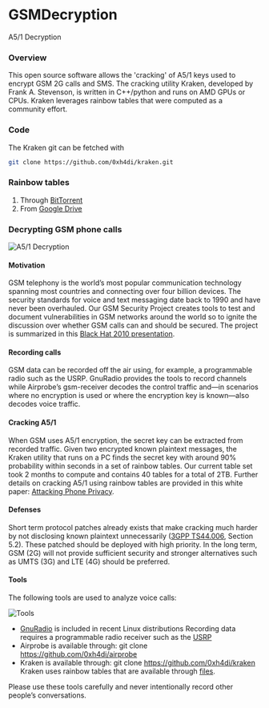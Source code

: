 # GSMDecryption
A5/1 Decryption

### Overview
This open source software allows the 'cracking' of A5/1 keys used to encrypt GSM 2G calls and SMS.
The cracking utility Kraken, developed by Frank A. Stevenson, is written in C++/python and runs on AMD GPUs or CPUs.
Kraken leverages rainbow tables that were computed as a community effort.


### Code
The Kraken git can be fetched with
```bash
git clone https://github.com/0xh4di/kraken.git
```

### Rainbow tables
1. Through [BitTorrent](https://github.com/0xh4di/GSMDecryption/tree/master/files)
2. From [Google Drive](https://drive.google.com/drive/folders/0B-8F5I-fE6lFQk1HY1pTWGJyM3M)


### Decrypting GSM phone calls
![A5/1 Decryption](https://srlabs.de/wp-content/uploads/2010/07/img_8872-low-rise_gr%C3%B6%C3%9Fe_bearbeitet.jpg)
#### Motivation
GSM telephony is the world’s most popular communication technology spanning most countries and connecting over four billion devices. The security standards for voice and text messaging date back to 1990 and have never been overhauled. Our GSM Security Project creates tools to test and document vulnerabilities in GSM networks around the world so to ignite the discussion over whether GSM calls can and should be secured. The project is summarized in this [Black Hat 2010 presentation](https://srlabs.de/wp-content/uploads/2010/07/100729.Breaking.GSM_.Privacy.BlackHat1-1.pdf).

#### Recording calls
GSM data can be recorded off the air using, for example, a programmable radio such as the USRP. GnuRadio provides the tools to record channels while Airprobe’s gsm-receiver decodes the control traffic and—in scenarios where no encryption is used or where the encryption key is known—also decodes voice traffic.

#### Cracking A5/1
When GSM uses A5/1 encryption, the secret key can be extracted from recorded traffic. Given two encrypted known plaintext messages, the Kraken utility that runs on a PC finds the secret key with around 90% probability within seconds in a set of rainbow tables. Our current table set took 2 months to compute and contains 40 tables for a total of 2TB. Further details on cracking A5/1 using rainbow tables are provided in this white paper: [Attacking Phone Privacy](https://srlabs.de/wp-content/uploads/2010/07/Attacking.Phone_.Privacy_Karsten.Nohl_1-1.pdf).

#### Defenses
Short term protocol patches already exists that make cracking much harder by not disclosing known plaintext unnecessarily ([3GPP TS44.006](http://www.3gpp.org/DynaReport/44006.htm), Section 5.2). These patched should be deployed with high priority. In the long term, GSM (2G) will not provide sufficient security and stronger alternatives such as UMTS (3G) and LTE (4G) should be preferred.

#### Tools
The following tools are used to analyze voice calls:

![Tools](https://srlabs.de/wp-content/uploads/2016/04/tools-500x88.png)
* [GnuRadio](http://gnuradio.org/) is included in recent Linux distributions
Recording data requires a programmable radio receiver such as the [USRP](https://www.ettus.com/product)
* Airprobe is available through: git clone https://github.com/0xh4di/airprobe
* Kraken is available through: git clone https://github.com/0xh4di/kraken
Kraken uses rainbow tables that are available through [files](https://github.com/0xh4di/GSMDecryption/tree/master/files).

Please use these tools carefully and never intentionally record other people’s conversations. 
